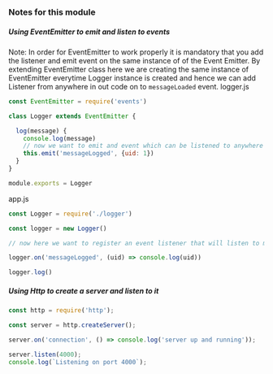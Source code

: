 ### Notes for this module

##### Using EventEmitter to emit and listen to events

Note: In order for EventEmitter to work properly it is mandatory that you add the listener and emit event on the same instance of of the Event Emitter. By extending EventEmitter class here we are creating the same instance of EventEmitter everytime Logger instance is created and hence we can add Listener from anywhere in out code on to `messageLoaded` event.
logger.js
```javascript
const EventEmitter = require('events')

class Logger extends EventEmitter {

  log(message) {
    console.log(message)
    // now we want to emit and event which can be listened to anywhere in the code
    this.emit('messageLogged', {uid: 1})
  }
}

module.exports = Logger
```

app.js
```javascript
const Logger = require('./logger')

const logger = new Logger()

// now here we want to register an event listener that will listen to messageLogged event

logger.on('messageLogged', (uid) => console.log(uid))

logger.log()
```

##### Using Http to create a server and listen to it

```javascript
const http = require('http');

const server = http.createServer();

server.on('connection', () => console.log('server up and running'));

server.listen(4000);
console.log(`Listening on port 4000`);
```